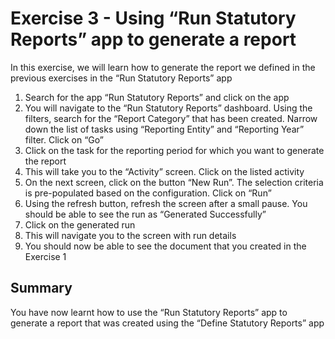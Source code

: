 # Exercise 3 - Using “Run Statutory Reports” app to generate a report

In this exercise, we will learn how to generate the report we defined in the previous exercises in the “Run Statutory Reports” app

1. Search for the app “Run Statutory Reports” and click on the app 
2. You will navigate to the “Run Statutory Reports” dashboard. Using the filters, search for the “Report Category” that has been created. Narrow down the list of tasks using “Reporting Entity” and “Reporting Year” filter. Click on “Go” 
3. Click on the task for the reporting period for which you want to generate the report 
4. This will take you to the “Activity” screen. Click on the listed activity 
5. On the next screen, click on the button “New Run”. The selection criteria is pre-populated based on the configuration. Click on “Run” 
6. Using the refresh button, refresh the screen after a small pause. You should be able to see the run as “Generated Successfully” 
7. Click on the generated run 
8. This will navigate you to the screen with run details
9. You should now be able to see the document that you created in the Exercise 1


## Summary

You have now learnt how to use the “Run Statutory Reports” app to generate a report that was created using the “Define Statutory Reports” app

